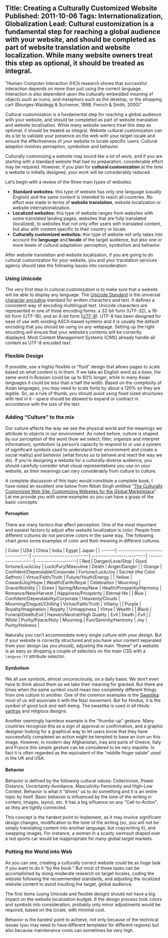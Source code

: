 Title: Creating a Culturally Customized Website
Published: 2011-10-06
Tags: Internationalization, Globalization
Lead: Cultural customization is a fundamental step for reaching a global audience with your website, and should be completed as part of website translation and website localization. While many website owners treat this step as optional, it should be treated as integral.
---
“Human-Computer Interaction (HCI) research shows that successful interaction depends on more than just using the correct language. Interaction is also dependent upon the culturally embedded meaning of objects such as icons, and metaphors such as the desktop, or the shopping cart (Bourges-Waldegg &amp; Scrivener, 1998; French &amp; Smith, 2000)”.

Cultural customization is a fundamental step for reaching a global audience with your website, and should be completed as part of website translation and website localization. While many website owners treat this step as optional, it should be treated as integral. Website cultural customization can do a lot to validate your presence on the web with your target locale and ensure the effectiveness of your website to locale specific users. Cultural adaption involves perception, symbolism and behavior.

Culturally customizing a website may sound like a lot of work, and if you are starting with a standard website that had no preparation, considerable effort may be required. However, if you plan for **cultural customization** at the time a website is initially designed, your work will be considerably reduced.

Let’s begin with a review of the three main types of websites:

* **Standard websites:** this type of website has only one language (usually English) and the same content is intended to reach all countries. No effort was made in terms of **website translation**, website localization or website internationalization.
* **Localized websites:** this type of website ranges from websites with some translated landing pages, websites that are fully translated (localized), to websites that not only offer users with translated content, but also with content specific to their country or locale.
* **Culturally customized websites:** this type of website not only takes into account the **language** and **locale** of the target audience, but also one or more levels of cultural adaptation: perception, symbolism and behavior.

After website translation and website localization, if you are going to do cultural customization for your website, you and your translation services agency should take the following issues into consideration:

### Using Unicode
The very first step in cultural customization is to make sure that a website will be able to display any language. The [Unicode Standard](http://unicode.org/standard/standard.html) is the universal [character encoding](http://en.wikipedia.org/wiki/Character_encoding) standard for written characters and text. It defines a consistent way of encoding multilingual text. Unicode characters are represented in one of three encoding forms: a 32-bit form (UTF-32), a 16-bit form (UTF-16), and an 8-bit form ([UTF-8](http://en.wikipedia.org/wiki/UTF-8)). UTF-8 has been designed for ease of use with existing ASCII-based systems and it is usually the default encoding that you should be using on any webpage. Setting up the right encoding will ensure that your website’s contents will be correctly displayed. Most Content Management Systems (CMS) already handle all content as UTF-8 encoded text.

### Flexible Design
If possible, use a highly flexible or “fluid” design that allows pages to scale based on what content is in them. If we take an English word as a base, the same word in Russian could be up to 60% longer, while in many Asian languages it could be less than a half the width. Based on the complexity of Asian languages, you may need to scale fonts by about a 120% so they are legible. So, as a rule of thumb, you should avoid using fixed sized structures with text in it – space should be allowed to expand or contract in accordance with the size of the text.

### Adding “Culture” to the mix
Our culture affects the way we see the physical world and the meanings we attribute to objects in our environment. As noted before, culture is shaped by our *perception* of the word (how we select, filter, organize and interpret information), *symbolism* (a person’s capacity to respond to or use a system of significant symbols used to understand their environment and create a social reality)
and *behavior* (what forces us to behave and react the way we do). If you’re designing a website for a culturally diverse audience, you should carefully consider what visual representations you use on your website, as their meanings can vary considerably from culture to culture.

A complete discussion of this topic would constitute a complete book, I have noted an excellent one below from Nitish Singh entitled “[The Culturally Customized Web Site: Customizing Websites for the Global Marketplace](http://www.theculturallycustomizedwebsite.com/)”. Let me provide you with some examples so you can have a grasp of the basic concepts:

#### Perception
There are many factors that affect perception. One of the most important and easiest factors to adjust after website localization is color. People from different cultures do not perceive colors in the same way. The following chart gives some examples of color and their meaning in different cultures.

<div class="culture-colors">
| Color  | USA                               | China                       | India                      | Egypt                | Japan               |
| -------| ----------------------------------| ----------------------------| ---------------------------| ---------------------| --------------------|
| Red    | Danger/Love/Stop                  | Good fortune/Luck/Joy       | Luck/Fury/Masculine        | Death                | Anger/Danger        |
| Orange | Confident/Dependable/Corporate    | Fortune/Luck/Joy            | Sacred (the Color Saffron) | Virtue/Faith/Truth   | Future/Youth/Energy |
| Yellow | Coward/Joy/Hope                   | Wealth/Earth/Royal          | Celebration                | Mourning             | Grace/Nobility      |
| Green  | Spring/Money/New                  | Health/Prosperity/Harmony   | Romance/New/Harvest        | Happiness/Prosperity | Eternal life        |
| Blue   | Confident/Dependability/Corporate | Heavenly/Clouds             | Mourning/Disgust/Chilling  | Virtue/Faith/Truth   | Villainy            |
| Purple | Royalty/Imagination               | Royalty                     | Unhappiness                | Virtue               | Wealth              |
| Black  | Funeral/Death/Evil                | Heaven/Neutral/High Quality | Evil                       | Death                | Evil                |
| White  | Purity/Peace/Holy                 | Mourning                    | Fun/Serenity/Harmony       | Joy                  | Purity/Holiness     |
</div>

Naturally you can’t accommodate every single culture with your design. But if your website is correctly structured and you have your content separated from your design (as you should), adjusting the main “theme” of a website is as easy as dropping a couple of selectors on the main CSS with a `lang=xx-YY` attribute selector.

#### Symbolism

We all use symbols, almost unconsciously, on a daily basis. We don’t even have to think about them as we take their meaning for granted. But there are times when the same symbol could mean two completely different things from one culture to another. One of the common examples is the [Swastika](http://history1900s.about.com/cs/swastika/a/swastikahistory.htm): most of us will associate it with the Nazi movement. But for Hindus, it is the symbol of good luck and well-being. The swastika is used in all Hindu [yantras](http://en.wikipedia.org/wiki/Yantra) and religious designs.

Another seemingly harmless example is the “thumbs-up” gesture. Many countries recognize this as a sign of approval or confirmation, and a graphic designer looking for a graphical way to let users know that they have successfully completed an action might be tempted to base an icon on this image. However, in modern day Afghanistan, Iraq and parts of Greece, Italy and France this simple gesture can be considered to be very impolite. In fact it is often regarded as the equivalent of the “middle finger salute” used in the UK and USA.

#### Behavior

Behavior is defined by the following cultural values: Collectivism, Power Distance, Uncertainty Avoidance, Masculinity-Femininity and High-Low Context. Behavior is what it “drives” us to do something and it is an entire topic by itself. Basic behavior is influenced by the tone of the writing in content, images, layout, etc. It has a big influence on any “Call-to-Action”, as they are tightly connected.

This concept is the hardest point to implement, as it may involve significant design changes, modification to the tone of the writing (so, you will not be simply translating content into another language, but copywriting it), and swapping images. For instance, a woman in a scanty swimsuit draped over a red sports car would be inappropriate for many global target markets.

### Putting the World into Web
As you can see, creating a culturally correct website could be as huge task if you want to do it “by the book.” But most of these tasks can be accomplished by doing moderate research on target locales, coding the website following the recommended standards, and adjusting the localized website content to avoid insulting the target, global audience.

The first items (using Unicode and flexible design) should not have a big impact on the website localization budget. If the design process took colors and symbols into consideration, probably only minor adjustments would be required, based on the locale, with minimal cost.

Behavior is the hardest point to achieve, not only because of the technical issues (you may need to have different templates for different regions) but also because maintenance costs can sometimes be very high.
